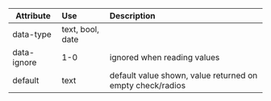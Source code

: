 
| Attribute | Use | Description |
| ---------- | :------- | :---------|
| data-type | text, bool, date | |
| data-ignore | 1-0 | ignored when reading values |
| default | text | default value shown, value returned on empty check/radios |